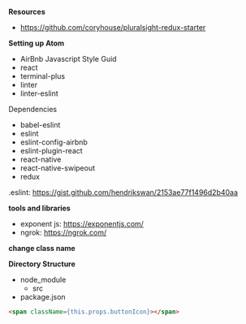 **Resources**

* https://github.com/coryhouse/pluralsight-redux-starter

**Setting up Atom**

* AirBnb Javascript Style Guid
* react
* terminal-plus
* linter
* linter-eslint

Dependencies

* babel-eslint
* eslint
* eslint-config-airbnb
* eslint-plugin-react
* react-native
* react-native-swipeout
* redux

.eslint: https://gist.github.com/hendrikswan/2153ae77f1496d2b40aa

**tools and libraries**

* exponent js: https://exponentjs.com/
* ngrok: https://ngrok.com/

**change class name**

**Directory Structure**

* node_module
  * src 
* package.json

```html
<span className={this.props.buttonIcon}></span>
```
